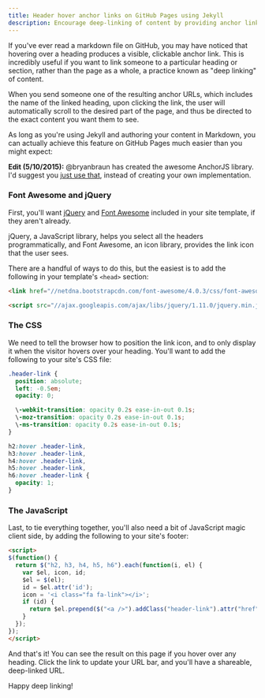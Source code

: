 ```yaml
---
title: Header hover anchor links on GitHub Pages using Jekyll
description: Encourage deep-linking of content by providing anchor links when a user hovers over a heading in your Jekyll posts and pages
---
```


If you've ever read a markdown file on GitHub, you may have noticed that hovering over a heading produces a visible, clickable anchor link. This is incredibly useful if you want to link someone to a particular heading or section, rather than the page as a whole, a practice known as "deep linking" of content.

When you send someone one of the resulting anchor URLs, which includes the name of the linked heading, upon clicking the link, the user will automatically scroll to the desired part of the page, and thus be directed to the exact content you want them to see.

As long as you're using Jekyll and authoring your content in Markdown, you can actually achieve this feature on GitHub Pages much easier than you might expect:

**Edit (5/10/2015):** @bryanbraun has created the awesome AnchorJS library. I'd suggest you [just use that](https://github.com/bryanbraun/anchorjs#installation), instead of creating your own implementation.

### Font Awesome and jQuery

First, you'll want [jQuery](http://jquery.com/) and [Font Awesome](http://fortawesome.github.io/Font-Awesome/) included in your site template, if they aren't already.

jQuery, a JavaScript library, helps you select all the headers programmatically, and Font Awesome, an icon library, provides the link icon that the user sees.

There are a handful of ways to do this, but the easiest is to add the following in your template's `<head>` section:

```html
<link href="//netdna.bootstrapcdn.com/font-awesome/4.0.3/css/font-awesome.css" rel="stylesheet">

<script src="//ajax.googleapis.com/ajax/libs/jquery/1.11.0/jquery.min.js"></script>
```

### The CSS

We need to tell the browser how to position the link icon, and to only display it when the visitor hovers over your heading. You'll want to add the following to your site's CSS file:

```css
.header-link {
  position: absolute;
  left: -0.5em;
  opacity: 0;

  \-webkit-transition: opacity 0.2s ease-in-out 0.1s;
  \-moz-transition: opacity 0.2s ease-in-out 0.1s;
  \-ms-transition: opacity 0.2s ease-in-out 0.1s;
}

h2:hover .header-link,
h3:hover .header-link,
h4:hover .header-link,
h5:hover .header-link,
h6:hover .header-link {
  opacity: 1;
}
```

### The JavaScript

Last, to tie everything together, you'll also need a bit of JavaScript magic client side, by adding the following to your site's footer:

```html
<script>
$(function() {
  return $("h2, h3, h4, h5, h6").each(function(i, el) {
    var $el, icon, id;
    $el = $(el);
    id = $el.attr('id');
    icon = '<i class="fa fa-link"></i>';
    if (id) {
      return $el.prepend($("<a />").addClass("header-link").attr("href", "#" + id).html(icon));
    }
  });
});
</script>
```

And that's it! You can see the result on this page if you hover over any heading. Click the link to update your URL bar, and you'll have a shareable, deep-linked URL.

Happy deep linking!
